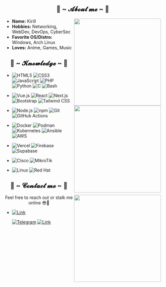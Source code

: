 <h2 align="center">🦊 ~ 𝓐𝓫𝓸𝓾𝓽 𝓶𝓮 ~ 🦊</h2>

<a align="center" href="#">
  <img src="https://media.tenor.com/qPt7ljmrAUgAAAAM/rezero-season-3-rezero-s3.gif" align="right" width="280"/>
</a>

- **Name:** Kirill  
- **Hobbies:** Networking, WebDev, DevOps, CyberSec
- **Favorite OS/Distro:** Windows, Arch Linux
- **Loves:** Anime, Games, Music
<!-- - **Working @:** - -->

<h2 align="center">📇 ~ 𝓚𝓷𝓸𝔀𝓵𝓮𝓭𝓰𝓮 ~ 📇</h2>

<a align="center" href="#">
  <img src="https://media.tenor.com/kHFATmtrD2YAAAAM/regulus-corneas.gif" align="right" width="280"/>
</a>



<!-- <a href="#"> -->

<!-- - ### 🧁 Languages -->
- ![HTML5](https://img.shields.io/badge/-HTML5-E34F26?style=flat&logo=html5&logoColor=white) ![CSS3](https://img.shields.io/badge/-CSS3-1572B6?style=flat&logo=css3&logoColor=white) ![JavaScript](https://img.shields.io/badge/-JavaScript-F7DF1E?style=flat&logo=javascript&logoColor=black) ![PHP](https://img.shields.io/badge/-PHP-777BB4?style=flat&logo=php&logoColor=white) ![Python](https://img.shields.io/badge/-Python-3776AB?style=flat&logo=python&logoColor=white) ![C](https://img.shields.io/badge/-C-00599C?style=flat&logo=c&logoColor=white) ![Bash](https://img.shields.io/badge/-Bash-4EAA25?style=flat&logo=gnu-bash&logoColor=white)
<!-- ### 🍡 Frontend Frameworks -->
- ![Vue.js](https://img.shields.io/badge/-Vue.js-4FC08D?style=flat&logo=vue.js&logoColor=white) ![React](https://img.shields.io/badge/-React-61DAFB?style=flat&logo=react&logoColor=black) ![Next.js](https://img.shields.io/badge/-Next.js-000000?style=flat&logo=next.js&logoColor=white) ![Bootstrap](https://img.shields.io/badge/-Bootstrap-7952B3?style=flat&logo=bootstrap&logoColor=white) ![Tailwind CSS](https://img.shields.io/badge/-Tailwind_CSS-06B6D4?style=flat&logo=tailwind-css&logoColor=white)
<!-- ### 🍰 Backend & Tools -->
- ![Node.js](https://img.shields.io/badge/-Node.js-339933?style=flat&logo=node.js&logoColor=white) ![npm](https://img.shields.io/badge/-npm-CB3837?style=flat&logo=npm&logoColor=white) ![Git](https://img.shields.io/badge/-Git-F05032?style=flat&logo=git&logoColor=white) ![GitHub Actions](https://img.shields.io/badge/-GitHub_Actions-2088FF?style=flat&logo=github-actions&logoColor=white)
<!-- ### 🧋 DevOps Tools -->
- ![Docker](https://img.shields.io/badge/-Docker-2496ED?style=flat&logo=docker&logoColor=white) ![Podman](https://img.shields.io/badge/-Podman-892CA0?style=flat&logo=podman&logoColor=white) ![Kubernetes](https://img.shields.io/badge/-Kubernetes-326CE5?style=flat&logo=kubernetes&logoColor=white) ![Ansible](https://img.shields.io/badge/-Ansible-EE0000?style=flat&logo=ansible&logoColor=white) ![AWS](https://img.shields.io/badge/-AWS-232F3E?style=flat&logo=amazon-aws&logoColor=white)
<!-- ### ☁️ Deployment Platforms -->
- ![Vercel](https://img.shields.io/badge/-Vercel-000000?style=flat&logo=vercel&logoColor=white) ![Firebase](https://img.shields.io/badge/-Firebase-FFCA28?style=flat&logo=firebase&logoColor=black) ![Supabase](https://img.shields.io/badge/-Supabase-3ECF8E?style=flat&logo=supabase&logoColor=white)
<!-- ### 🌐 Networking -->
- ![Cisco](https://img.shields.io/badge/-Cisco-1BA0D7?style=flat&logo=cisco&logoColor=white) ![MikroTik](https://img.shields.io/badge/-MikroTik-00A9E0?style=flat&logo=mikrotik&logoColor=white)
<!-- ### 🐧 Operating Systems -->
- ![Linux](https://img.shields.io/badge/-Linux-FCC624?style=flat&logo=linux&logoColor=black) ![Red Hat](https://img.shields.io/badge/-Red_Hat-EE0000?style=flat&logo=red-hat&logoColor=white)
<!-- </a> -->

<h2 align="center">📝 ~ 𝓒𝓸𝓷𝓽𝓪𝓬𝓽 𝓶𝓮 ~ 📝</h2>

<a align="center" href="#">
  <img src="https://media.tenor.com/edpC7x_JoWQAAAAM/rezero-echidna.gif" align="right" width="280"/>
</a>

<p align="center">Feel free to reach out or stalk me online 😎💌</p>

- [![Link](https://img.shields.io/badge/Web%20-%23ea4aaa?style=for-the-badge&logo=firefox&logoColor=white)](https://yoopi2005.ru/) 


  [![Telegram](https://img.shields.io/badge/Telegram-%2326A5E4?style=for-the-badge&logo=telegram&logoColor=white)](https://t.me/RAPIDAXIS)  [![Link](https://img.shields.io/badge/Discord-%235865F2?style=for-the-badge&logo=discord&logoColor=white)](https://discordapp.com/users/735930994447614064)
